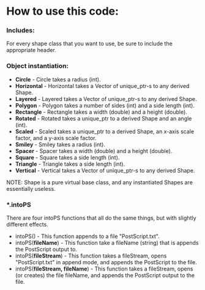 # How to use this code:

### Includes:

For every shape class that you want to use, be sure to include the appropriate header.

### Object instantiation:

- **Circle** - Circle takes a radius (int).
- **Horizontal** - Horizontal takes a Vector of unique_ptr-s to any derived Shape.
- **Layered** - Layered takes a Vector of unique_ptr-s to any derived Shape.
- **Polygon** - Polygon takes a number of sides (int) and a side length (int).
- **Rectangle** - Rectangle takes a width (double) and a height (double).
- **Rotated** - Rotated takes a unique_ptr to a derived Shape and an angle (int).
- **Scaled** - Scaled takes a unique_ptr to a derived Shape, an x-axis scale factor, and a y-axis scale factor.
- **Smiley** - Smiley takes a radius (int).
- **Spacer** - Spacer takes a width (double) and a height (double).
- **Square** - Square takes a side length (int).
- **Triangle** - Triangle takes a side length (int).
- **Vertical** - Vertical takes a Vector of unique_ptr-s to any derived Shape.

NOTE: Shape is a pure virtual base class, and any instantiated Shapes are essentially useless.

### \*.intoPS

There are four intoPS functions that all do the same things, but with slightly different effects.

- intoPS() - This function appends to a file "PostScript.txt".
- intoPS(__fileName__) - This function take a fileName (string) that is appends the PostScript output to.
- intoPS(__fileStream__) - This function takes a fileStream, opens "PostScript.txt" in append mode, and appends the PostScript to the file.
- intoPS(__fileStream, fileName__) - This function takes a fileStream, opens (or creates) the file fileName, and appends the PostScript output to the file.



